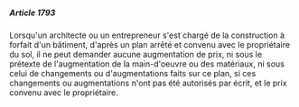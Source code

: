 ##### Article 1793

Lorsqu'un architecte ou un entrepreneur s'est chargé de la construction à forfait d'un bâtiment, d'après un plan arrêté et convenu avec le propriétaire du sol, il ne peut demander aucune augmentation de prix, ni sous le prétexte de l'augmentation de la main-d'oeuvre ou des matériaux, ni sous celui de changements ou d'augmentations faits sur ce plan, si ces changements ou augmentations n'ont pas été autorisés par écrit, et le prix convenu avec le propriétaire.

